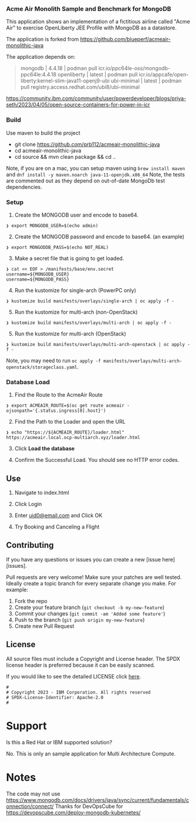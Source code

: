 ### Acme Air Monolith Sample and Benchmark for MongoDB

This application shows an implementation of a fictitious airline called "Acme Air" to exercise OpenLiberty JEE Profile with MongoDB as a datastore.

The application is forked from https://github.com/blueperf/acmeair-monolithic-java

The application depends on: 

> mongodb     | 4.4.18 | podman pull icr.io/ppc64le-oss/mongodb-ppc64le:4.4.18
> openliberty | latest | podman pull icr.io/appcafe/open-liberty:kernel-slim-java11-openj9-ubi
> ubi-minimal | latest | podman pull registry.access.redhat.com/ubi8/ubi-minimal

https://community.ibm.com/community/user/powerdeveloper/blogs/priya-seth/2023/04/05/open-source-containers-for-power-in-icr

### Build
Use maven to build the project
 - git clone https://github.com/prb112/acmeair-monolithic-java
 - cd acmeair-monolithic-java
 - cd source && mvn clean package && cd ..

Note, if you are on a mac, you can setup maven using `brew install maven` and `dnf install -y maven.noarch java-11-openjdk.x86_64`
Note, the tests are commented out as they depend on out-of-date MongoDb test dependencies.
 
### Setup

1. Create the MONGODB user and encode to base64.

```
❯ export MONGODB_USER=$(echo admin)
```

2. Create the MONGODB password and encode to base64. (an example)

```
❯ export MONGODDB_PASS=$(echo NOT_REAL)
```

3. Make a secret file that is going to get loaded.

```
❯ cat << EOF > /manifests/base/env.secret
username=${MONGODB_USER}
username=${MONGODB_PASS}
```

4. Run the kustomize for single-arch (PowerPC only)

```
❯ kustomize build manifests/overlays/single-arch | oc apply -f -
```

5. Run the kustomize for multi-arch (non-OpenStack)

```
❯ kustomize build manifests/overlays/multi-arch | oc apply -f -
```

5. Run the kustomize for multi-arch (OpenStack)

```
❯ kustomize build manifests/overlays/multi-arch-openstack | oc apply -f -
```

Note, you may need to run `oc apply -f manifests/overlays/multi-arch-openstack/storageclass.yaml`.

### Database Load

1. Find the Route to the AcmeAir Route

```
❯ export ACMEAIR_ROUTE=$(oc get route acmeair -ojsonpath='{.status.ingress[0].host}')
```

2. Find the Path to the Loader and open the URL

```
❯ echo "https://${ACMEAIR_ROUTE}/loader.html"
https://acmeair.local.ocp-multiarch.xyz/loader.html
```

3. Click **Load the database**

4. Confirm the Successful Load. You should see no HTTP error codes.

## Use

1. Navigate to index.html

2. Click Login

3. Enter uid0@email.com and Click OK

4. Try Booking and Canceling a Flight

## Contributing

If you have any questions or issues you can create a new [issue here][issues].

Pull requests are very welcome! Make sure your patches are well tested.
Ideally create a topic branch for every separate change you make. For
example:

1. Fork the repo
2. Create your feature branch (`git checkout -b my-new-feature`)
3. Commit your changes (`git commit -am 'Added some feature'`)
4. Push to the branch (`git push origin my-new-feature`)
5. Create new Pull Request

## License

All source files must include a Copyright and License header. The SPDX license header is 
preferred because it can be easily scanned.

If you would like to see the detailed LICENSE click [here](LICENSE).

```text
#
# Copyright 2023 - IBM Corporation. All rights reserved
# SPDX-License-Identifier: Apache-2.0
#
```

# Support
Is this a Red Hat or IBM supported solution?

No. This is only an sample application for Multi Architecture Compute.

# Notes
The code may not use https://www.mongodb.com/docs/drivers/java/sync/current/fundamentals/connection/connect/
Thanks for DevOpsCube for https://devopscube.com/deploy-mongodb-kubernetes/
